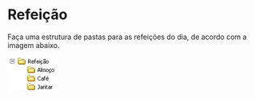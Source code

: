 # Refeição

Faça uma estrutura de pastas para as refeições do dia, de acordo com a
imagem abaixo.

![refeição](imagem/03-refeicao.png)

